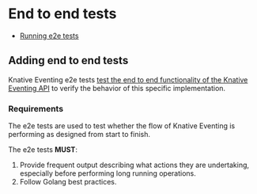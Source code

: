 # End to end tests

- [Running e2e tests](../README.md#running-e2e-tests)

## Adding end to end tests

Knative Eventing e2e tests
[test the end to end functionality of the Knative Eventing API](#requirements)
to verify the behavior of this specific implementation.

### Requirements

The e2e tests are used to test whether the flow of Knative Eventing is
performing as designed from start to finish.

The e2e tests **MUST**:

1. Provide frequent output describing what actions they are undertaking,
   especially before performing long running operations.
2. Follow Golang best practices.
